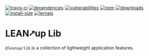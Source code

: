 [![travis-ci][travis-ci]][travis-ci-url]
[![dependencies][dependencies]][dependencies-url]
[![vulnerabilities][vulnerabilities]][vulnerabilities-url]
[![npm][npm]][npm-url]
[![downloads][downloads]][downloads-url]
[![install-size][install-size]][install-size-url]
[![lernajs][lernajs]][lernajs-url]

[npm]: https://img.shields.io/npm/v/@leanup/lib
[npm-url]: https://www.npmjs.com/package/@leanup/lib
[dependencies]: https://img.shields.io/david/modevel/leanup?path=lib
[dependencies-url]: https://david-dm.org/modevel/leanup?path=lib
[vulnerabilities]: https://snyk.io/test/npm/@leanup/lib/badge.svg
[vulnerabilities-url]: https://snyk.io/test/npm/@leanup/lib
[downloads]: https://img.shields.io/npm/dm/@leanup/lib
[downloads-url]: https://npmcharts.com/compare/@leanup/lib?minimal=true
[travis-ci]: https://travis-ci.com/modevel/leanup.svg?branch=master
[travis-ci-url]: https://travis-ci.com/modevel/leanup
[install-size]: https://packagephobia.now.sh/badge?p=@leanup/lib
[install-size-url]: https://packagephobia.now.sh/result?p=@leanup/lib
[lernajs]: https://img.shields.io/badge/managed%20with-lerna-blueviolet
[lernajs-url]: https://lerna.js.org

# LEAN⭧up Lib

`@leanup/lib` is a collection of lightweight application features.
